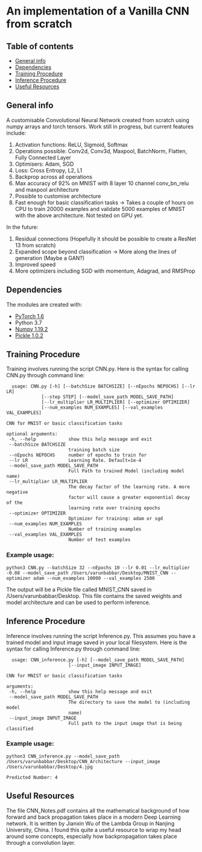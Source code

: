 # An implementation of a Vanilla CNN from scratch 

## Table of contents
* [General info](#general-info)
* [Dependencies](#dependencies)
* [Training Procedure](#training-procedure)
* [Inference Procedure](#inference-procedure)
* [Useful Resources](#useful-resources)

## General info  
A customisable Convolutional Neural Network created from scratch using numpy arrays and torch tensors. Work still in progress, but current features include:
1) Activation functions: ReLU, Sigmoid, Softmax
2) Operations possible: Conv2d, Conv3d, Maxpool, BatchNorm, Flatten, Fully Connected Layer
3) Optimisers: Adam, SGD
4) Loss: Cross Entropy, L2, L1
5) Backprop across all operations
6) Max accuracy of 92% on MNIST with 8 layer 10 channel conv_bn_relu and maxpool architecture
7) Possible to customise architecture
8) Fast enough for basic classification tasks -> Takes a couple of hours on CPU to train 20000 examples and validate 5000 examples of MNIST with the above architecture. Not tested on GPU yet.

In the future:
1) Residual connections (Hopefully it should be possible to create a ResNet 13 from scratch)
2) Expanded scope beyond classification -> More along the lines of generation (Maybe a GAN?)
3) Improved speed
4) More optimizers including SGD with momentum, Adagrad, and RMSProp

## Dependencies
The modules are created with:
* [PyTorch 1.6](https://pytorch.org/get-started/locally/)
* Python 3.7
* [Numpy 1.19.2](https://pypi.org/project/numpy/)
* [Pickle 1.0.2](https://pypi.org/project/pickle-mixin/)


## Training Procedure
Training involves running the script CNN.py. Here is the syntax for calling CNN.py through command line: 
 ```
   usage: CNN.py [-h] [--batchSize BATCHSIZE] [--nEpochs NEPOCHS] [--lr LR]
              [--step STEP] [--model_save_path MODEL_SAVE_PATH]
              [--lr_multiplier LR_MULTIPLIER] [--optimizer OPTIMIZER]
              [--num_examples NUM_EXAMPLES] [--val_examples VAL_EXAMPLES]

CNN for MNIST or basic classification tasks

optional arguments:
  -h, --help            show this help message and exit
  --batchSize BATCHSIZE
                        training batch size
  --nEpochs NEPOCHS     number of epochs to train for
  --lr LR               Learning Rate. Default=1e-4
  --model_save_path MODEL_SAVE_PATH
                        Full Path to trained Model (including model name)
  --lr_multiplier LR_MULTIPLIER
                        The decay factor of the learning rate. A more negative
                        factor will cause a greater exponential decay of the
                        learning rate over training epochs
  --optimizer OPTIMIZER
                        Optimizer for training: adam or sgd
  --num_examples NUM_EXAMPLES
                        Number of training examples
  --val_examples VAL_EXAMPLES
                        Number of test examples
   ```  

 ### Example usage:
 ```
 python3 CNN.py --batchSize 32 --nEpochs 10 --lr 0.01 --lr_multiplier -0.08 --model_save_path /Users/varunbabbar/Desktop/MNIST_CNN --optimizer adam --num_examples 10000 --val_examples 2500
 ```
 
 The output will be a Pickle file called MNIST_CNN saved in /Users/varunbabbar/Desktop. This file contains the saved weights and model architecture and can be used to perform inference.
 
 ## Inference Procedure
Inference involves running the script Inference.py. This assumes you have a trained model and input image saved in your local filesystem. Here is the syntax for calling Inference.py through command line:
 ```
   usage: CNN_inference.py [-h] [--model_save_path MODEL_SAVE_PATH]
                        [--input_image INPUT_IMAGE]

CNN for MNIST or basic classification tasks

arguments:
  -h, --help            show this help message and exit
  --model_save_path MODEL_SAVE_PATH
                        The directory to save the model to (including model
                        name)
  --input_image INPUT_IMAGE
                        Full path to the input image that is being classified

   ```  


 ### Example usage:
 ```
 python3 CNN_inference.py --model_save_path /Users/varunbabbar/Desktop/CNN_Architecture --input_image /Users/varunbabbar/Desktop/4.jpg
 
 Predicted Number: 4
 ```
 
 
 

 ## Useful Resources
 
The file CNN_Notes.pdf contains all the mathematical background of how forward and back propagation takes place in a modern Deep Learning network. It is written by Jianxin Wu of the Lambda Group in Nanjing University, China. I found this quite a useful resource to wrap my head around some concepts, especially how backpropagation takes place through a convolution layer.




